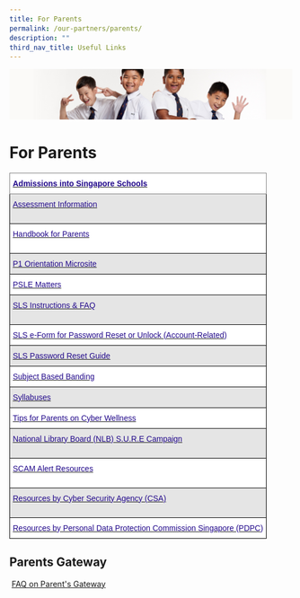 ```yaml
---
title: For Parents
permalink: /our-partners/parents/
description: ""
third_nav_title: Useful Links
---
```


![](/images/Sub-banner2.jpg)

For Parents
===========

<style type="text/css">
.tg  {border-collapse:collapse;border-spacing:0;}
.tg td{border-color:black;border-style:solid;border-width:1px;font-family:Arial, sans-serif;font-size:14px;
  overflow:hidden;padding:10px 5px;word-break:normal;}
.tg th{border-color:black;border-style:solid;border-width:1px;font-family:Arial, sans-serif;font-size:14px;
  font-weight:normal;overflow:hidden;padding:10px 5px;word-break:normal;}
.tg .tg-p3qa{background-color:#FFF;color:#21088A;text-align:left;vertical-align:top}
.tg .tg-s1dc{background-color:#E5E5E5;color:#21088A;text-align:left;vertical-align:top}
.tg .tg-gsa6{background-color:#FFF;border-color:inherit;color:#21088A;font-weight:bold;text-align:left;vertical-align:top}
.tg .tg-c8d2{background-color:#E5E5E5;color:#21088A;text-align:left;text-decoration:underline;vertical-align:top}
</style>
<table class="tg">
<thead>
  <tr>
    <th class="tg-gsa6"><a href="https://www.moe.gov.sg/admissions"><span style="text-decoration:none;color:#21088A">Admissions into Singapore Schools</span></a><br></th>
  </tr>
</thead>
<tbody>
  <tr>
    <td class="tg-s1dc"><a href="https://acsj.moe.edu.sg/others/assessment-info"><span style="text-decoration:none;color:#21088A">Assessment Information</span></a><br><br></td>
  </tr>
  <tr>
    <td class="tg-p3qa"><a href="https://acsj.moe.edu.sg/qql/slot/u188/docs/General%20Information/Handbook%20for%20P1%20Parents_final.pdf"><span style="text-decoration:none;color:#21088A">Handbook for Parents</span></a><br><br></td>
  </tr>
  <tr>
    <td class="tg-s1dc"><a href="https://go.gov.sg/acsjp1orientation"><span style="text-decoration:none;color:#21088A">P1 Orientation Microsite</span></a><br></td>
  </tr>
  <tr>
    <td class="tg-p3qa"><a href="https://acsj.moe.edu.sg/our-partners/parents/psle-matters"><span style="text-decoration:none;color:#21088A">PSLE Matters</span></a><br></td>
  </tr>
  <tr>
    <td class="tg-s1dc"><a href="https://acsj.moe.edu.sg/qql/slot/u188/docs/Departments/ICT/SLS%20Instructions%20%20FAQs.pdf"><span style="text-decoration:none;color:#21088A">SLS Instructions &amp; FAQ</span></a><br><br></td>
  </tr>
  <tr>
    <td class="tg-p3qa"><a href="https://go.gov.sg/acsjsls" target="_blank" rel="noopener noreferrer"><span style="text-decoration:none;color:#21088A">SLS e-Form for Password Reset or Unlock (Account-Related)</span></a><br></td>
  </tr>
  <tr>
    <td class="tg-c8d2"><a href="https://acsj-moe-edu-sg-admin.cwp.sg/qql/slot/u188/docs/HBL/2021HBL/SLS%20Password%20Reset%20Students.pdf"><span style="text-decoration:none;color:#21088A">SLS Password Reset Guide</span></a><br></td>
  </tr>
  <tr>
    <td class="tg-p3qa"><a href="https://acsj-moe-edu-sg-admin.cwp.sg/qql/slot/u188/docs/Announcements%202021/MOE_SBB_ENG_revised%201%20Mar%202018.pdf"><span style="text-decoration:none;color:#21088A">Subject Based Banding</span></a></td>
  </tr>
  <tr>
    <td class="tg-s1dc"><a href="https://www.moe.gov.sg/education/syllabuses/"><span style="text-decoration:none;color:#21088A">Syllabuses</span></a><br></td>
  </tr>
  <tr>
    <td class="tg-p3qa"><a href="http://acsj.moe.edu.sg/departments/information-n-communications-technology/useful-links"><span style="text-decoration:none;color:#21088A">Tips for Parents on Cyber Wellness</span></a></td>
  </tr>
  <tr>
    <td class="tg-s1dc"><a href="http://www.nlb.gov.sg/sure/"><span style="text-decoration:none;color:#21088A">National Library Board (NLB) S.U.R.E Campaign</span></a>           <br><br></td>
  </tr>
  <tr>
    <td class="tg-p3qa"><a href="https://www.scamalert.sg/resources/videos"><span style="text-decoration:none;color:#21088A">SCAM Alert Resources</span></a><br><br></td>
  </tr>
  <tr>
    <td class="tg-s1dc"><a href="https://www.csa.gov.sg/gosafeonline"><span style="text-decoration:none;color:#21088A">Resources by Cyber Security Agency (CSA)</span></a><br><br></td>
  </tr>
  <tr>
    <td class="tg-p3qa"><a href="https://www.pdpc.gov.sg/resources/for-individuals"><span style="text-decoration:none;color:#21088A">Resources by Personal Data Protection Commission Singapore (PDPC</span></a>)</td>
  </tr>
</tbody>
</table>

Parents Gateway
---------------

 [FAQ on Parent's Gateway](https://acsj.moe.edu.sg/qql/slot/u376/FAQ%20on%20Parent's%20Gateway.pdf)